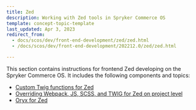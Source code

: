 ```yaml
---
title: Zed
description: Working with Zed tools in Spryker Commerce OS
template: concept-topic-template
last_updated: Apr 3, 2023
redirect_from:
  - docs/scos/dev/front-end-development/zed/zed.html
  - /docs/scos/dev/front-end-development/202212.0/zed/zed.html

---
```


This section contains instructions for frontend Zed developing on the Spryker Commerce OS. It includes the following components and topics:

- [Custom Twig functions for Zed](/docs/dg/dev/frontend-development/{{page.version}}/zed/custom-twig-functions-for-zed.html)
- [Overriding Webpack, JS, SCSS, and TWIG for Zed on project level](/docs/dg/dev/frontend-development/{{page.version}}/zed/overriding-webpack-js-scss-for-zed-on-the-project-level.html)
- [Oryx for Zed](/docs/dg/dev/frontend-development/{{page.version}}/zed/oryx-for-zed.html)
